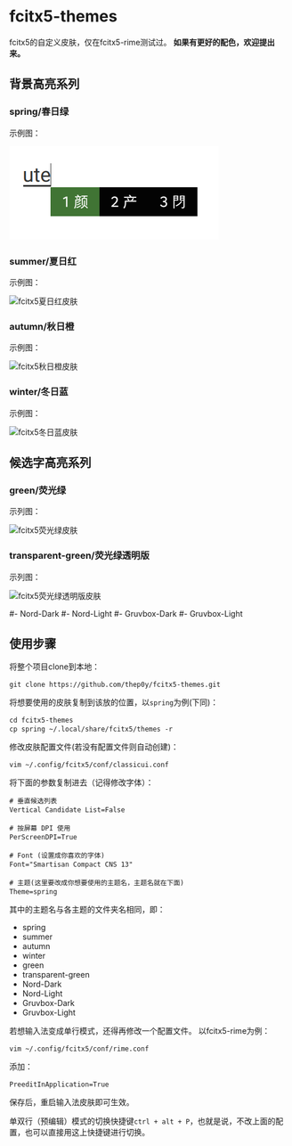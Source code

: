 # fcitx5-themes
fcitx5的自定义皮肤，仅在fcitx5-rime测试过。
**如果有更好的配色，欢迎提出来。**

## 背景高亮系列

### spring/春日绿
示例图：

![fcitx5春日绿皮肤](images/1606626556.png "春日绿")

### summer/夏日红
示例图：

![fcitx5夏日红皮肤](https://gitee.com/fusang0316/fcitx5-themes/blob/master/images/1606805712.png)

### autumn/秋日橙
示例图：

![fcitx5秋日橙皮肤](https://gitee.com/fusang0316/fcitx5-themes/blob/master/images/1606805738.png)

### winter/冬日蓝
示例图：

![fcitx5冬日蓝皮肤](https://gitee.com/fusang0316/fcitx5-themes/blob/master/images/1606805676.png)

## 候选字高亮系列

### green/荧光绿
示列图：

![fcitx5荧光绿皮肤](https://gitee.com/fusang0316/fcitx5-themes/blob/master/images/1607336476.png)

### transparent-green/荧光绿透明版
示列图：

![fcitx5荧光绿透明版皮肤](https://gitee.com/fusang0316/fcitx5-themes/blob/master/images/1607338718.png)

#- Nord-Dark
#- Nord-Light
#- Gruvbox-Dark
#- Gruvbox-Light
## 使用步骤

将整个项目clone到本地：

```console
git clone https://github.com/thep0y/fcitx5-themes.git
```
将想要使用的皮肤复制到该放的位置，以`spring`为例(下同)：
```console
cd fcitx5-themes
cp spring ~/.local/share/fcitx5/themes -r
```
修改皮肤配置文件(若没有配置文件则自动创建)：
```console
vim ~/.config/fcitx5/conf/classicui.conf
```
将下面的参数复制进去（记得修改字体）：
```apacheconf
# 垂直候选列表
Vertical Candidate List=False

# 按屏幕 DPI 使用
PerScreenDPI=True

# Font (设置成你喜欢的字体)
Font="Smartisan Compact CNS 13"

# 主题(这里要改成你想要使用的主题名，主题名就在下面)
Theme=spring
```
其中的主题名与各主题的文件夹名相同，即：

- spring
- summer
- autumn
- winter
- green
- transparent-green
- Nord-Dark
- Nord-Light
- Gruvbox-Dark
- Gruvbox-Light

若想输入法变成单行模式，还得再修改一个配置文件。
以fcitx5-rime为例：

```console
vim ~/.config/fcitx5/conf/rime.conf
```
添加：
```apacheconf
PreeditInApplication=True
```

保存后，重启输入法皮肤即可生效。

单双行（预编辑）模式的切换快捷键`ctrl + alt + P`，也就是说，不改上面的配置，也可以直接用这上快捷键进行切换。





